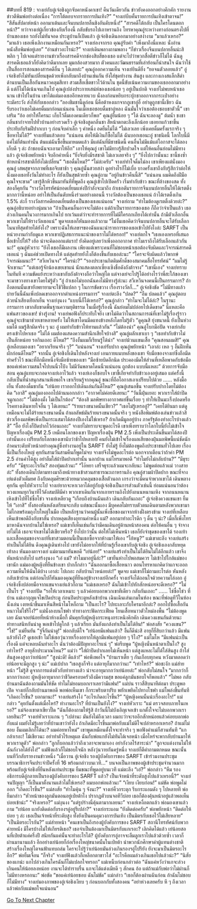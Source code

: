 ##บทที่ 819 : จางเย่กับอู๋เจ๋อชิงถูกจับคาหนังคาเขา!
คืนวันเดียวกัน
ข่าวยังคงออกอย่างคึกคัก รายงานข่าวตีพิมพ์อย่างต่อเนื่อง
“การโต้ตอบจากรายการบันเทิง?”
“จางเย่บีบคั้นรายการบันเทิงเข้าตาจน!”
“สีสันสัปดาห์หน้า ออกมาเต้นและจีนบนปลายลิ้นชิงอันดับหนึ่ง!”
“สารคดีโต้กลับ เป็นใครโดนตอกหน้า?”
ทว่าจางเย่ผู้เกี่ยวข้องกับเรื่องนี้ กลับขับรถไปเถาหรานถิง โทรหาคุณอู๋ระหว่างทางก่อนตรงไปที่บ้านของเธอ
รถยังไม่ทันจอด ประตูบ้านก็เปิดแล้ว
อู๋เจ๋อชิงเดินออกมาอย่างสง่างาม “มาแล้วเหรอ?”
“มาแล้ว เธอเพิ่งเลิกงานเหมือนกันเหรอ?” จางเย่ลงจากรถ
คุณอู๋รับคำ “เพิ่งมาถึงนี่แหละ นั่งอ่านหนังสือพิมพ์อยู่เลย”
“อ่านข่าวอะไรน่ะ?” จางเย่เดินพลางถามพลาง
“ก็ข่าวเรื่องจีนบนปลายลิ้นน่ะสิ พลิก ๆ ไปเจอแต่รายงานข่าวเรื่องสารคดีจากช่องสิบสี่ของเธอ แต่จะไปว่าพวกสื่อตีข่าวก็ไม่ได้ ฉันดูสารคดีเธอแล้วก็ยังคิดว่าดีมากเลย มุมกล้องสวยมาก ตัวคนและวัฒนธรรมที่เล่าย้อนก็น่าสนใจ ฉันว่าใช้เป็นสื่อการสอนของสารคดีอื่น ๆ ได้เลยล่ะ” คุณอู๋ออกความเห็น
จางเย่ยินดียิ่ง “ยอจนตัวลอยแล้ว”
อู๋เจ๋อชิงยังไม่ทันเปลี่ยนชุดด้วยเพิ่งกลับมาถึงบ้านเช่นกัน ยังใส่ชุดทำงาน ส้นสูง และกางเกงสแล็กสีดำ ด้านบนเป็นเสื้อกันหนาวคลุมสีเทา สวมเสื้อเชิ้ตขาวไว้ด้านใน ชุดนี้ขับเน้นความงามของเธอออกมาอย่างดี แต่ก็ไม่ได้เน้นจนเกินไป คุณอู๋เปล่งประกายเสน่ห์ของเธอน้อย ๆ อยู่เป็นปกติ
จางเย่ไม่พบหน้าเธอนาน เข้าไปในบ้าน เขาได้แต่มองเธออีกหลายแวบ นั่งลงก่อนหยิบกระปุกชาออกจากกระเป๋าอย่างระมัดระวัง ส่งให้กับเธอกล่าว “ลองชิมชานี้ดูก่อน นี่คือต้าหงเผาจากภูเขาอู่อี๋ อย่าดูถูกชานี้เชียว ฉันรับรองว่าเธอไม่เคยดื่มมาก่อนแน่นอน ในเมื่อเธอชอบดื่มชาอู่หลง ฉันมั่นใจว่าเธอต้องชอบชาตัวนี้” เขาเสริม “อ้อ อย่าให้ใครนะ เก็บไว้ดื่มเองคนเดียวก็พอ”
คุณอู๋ยิ้มน้อย ๆ “ได้ ฉันจะลองดู”
ต้มน้ำ
ชงชา
กลิ่นชากำจายไปทั่วบ้านอย่างรวดเร็ว
อู๋เจ๋อชิงสูดกลิ่นชา สีหน้าตกตะลึงเล็กน้อย เธอยกแก้วชาขึ้น ประทับกับริมฝีปากเบา ๆ ก่อนจิบคำเล็ก ๆ คำหนึ่ง อดยิ้มไม่ได้ “ไม่เลวเลย เพิ่งเคยดื่มครั้งแรกจริง ๆ ซื้อหาไม่ได้?”
จางเย่ยิ้มแล้วตอบ “แน่นอน ต่อให้มีเงินก็ซื้อไม่ได้ ฉันบอกเธอนะอู๋ ชาชนิดนี้ โลกใบนี้มีแค่ไม่กี่ต้นเท่านั้น ต้นแม่ฉันซื้อขึ้นมาหมดแล้ว มีแต่ฉันที่มีชาชนิดนี้ คนอื่นไม่มีแม้แต่โอกาสจะได้ลอง เก็บดี ๆ ล่ะ ถ้าชอบฉันจะเอามาให้อีก” เอาให้คุณอู๋ เขาไม่มีทางรู้สึกปวดใจ แต่ให้คนอื่นย่อมไม่มีทางแล้ว
อู๋เจ๋อชิงพยักหน้า จิบอีกคำหนึ่ง “ยิ่งจิบยิ่งมีรสชาติ ไม่เลวเลยจริง ๆ”
“ยิ่งไปกว่านั้นนะ ชานี้ชงซ้ำห้าหกน้ำรสชาติก็ยังไม่เปลี่ยน”
“เธอดื่มไหม?”
“ไม่ล่ะครับ”
จางเย่ทำใจดื่มไม่ลง เขาเพียงแต่นั่งมองคุณอู๋ เสพสุขจากภาพที่เธอจิบชาช้า ๆ คุณอู๋นั้นสวยสง่า ดูอย่างไรก็ไม่เบื่อ บางครั้งเขาถึงกับรู้สึกว่าต่อให้นั่งมองเธอทั้งวันไม่ทำอะไร ก็ยังเป็นสุขด้วยซ้ำ
คุณอู๋ถาม “อยู่กินข้าวคืนนี้สิ”
“แน่นอน ผมคิดถึงฝีมือคุณใจจะขาด” เขารู้สึกหิวขึ้นมาทันทีที่พูดถึง
คุณอู๋เข้าไปเปิดครัว เริ่มทำกับข้าว ขณะที่ล้างของสด ทั้งสองก็คุยกัน “รางวัลโทรทัศน์ยอดเยี่ยมแห่งปีกำลังจะมาถึง ถ้าเธอดันรายการจีนบนปลายลิ้นให้ได้เรตติ้งมากกว่านี้หน่อย อย่าให้เป็นอันดับหนึ่งร่วมอย่างตอนนี้ รางวัลต้องเป็นของเธอแน่ ถ้าได้เรตติ้งเกิน 1.5% ล่ะก็ รางวัลสารคดียอดเยี่ยมต้องเป็นของเธอแน่นอน”
จางเย่ถาม “ทำไมต้องดูเรตติ้งด้วยล่ะ?”
คุณอู๋อธิบายอย่างนุ่มนวล “ถ้าเป็นคนอื่นอาจจะไม่ต้อง แต่ถ้าเป็นรายการของเธอ ก็ถือว่าจำเป็นแล้ว เธอล่วงเกินคนในวงการมากเกินไป ยกเว้นแต่ว่าจะทำรายการที่ไม่มีใครถกเถียงได้เท่านั้น ถ้ามีตัวเลือกอื่น พวกเขาไม่ให้รางวัลเธอแน่” พูดจบเธอก็หันมองแล้วถาม “ไม่งั้นเธอคิดว่าจีนบนปลายลิ้นจะได้รับเลือกในนาทีสุดท้ายได้ยังไง? เพราะฉันให้เลขาฯของฉันแนะนำรายการของเธอเข้าไปยังไงล่ะ SARFT เป็นหน่วยงานกำกับดูแล พวกเขาปฏิเสธการแนะนำของเราไม่ได้หรอก!”
จางเย่ตกใจ “เธอเองเหรอที่เสนอชื่อเข้าไปให้? เฮ้อ น่าจะคิดออกแต่แรก! ยังคิดอยู่เลยว่าเพิ่งออกอากาศ ทำไมเราถึงได้รับเลือกแล้วกันนะ!”
คุณอู๋หัวเราะ “ยังไงเธอก็มีผลงาน เพียงแต่เพราะคนที่ไม่ชอบหน้าเธอต้องจับผิดและวิจารณ์สารคดีเธอแน่ ๆ ฉันแค่ช่วยเปิดทางให้ แต่สุดท้ายยังไงก็ต้องขึ้นกับเธอล่ะนะ”
“ใครจะจับผิดแล้ววิพากษ์วิจารณ์ผมนะ?”
“สวีเหวินจง”
“ใครน่ะ?”
“รองประธานกิตติมศักดิ์ของสมาคมสื่อโทรทัศน์”
“ผมไม่รู้จักเขานะ”
“แต่เธอรู้จักน้องเขยเขาแน่ นักแสดงตลกเซี่ยงเซิงชื่อดังถังต้าจาง”
“เขานี่เอง”
จางเย่ทราบในทันที ความขัดแย้งระหว่างเขากับถังต้าจางถือว่าใหญ่โต แต่จางเย่จะไปรู้ได้อย่างไรว่าพี่สะใภ้ของเขาจะมาขวางทางเขาโดยไม่รู้ตัว “อู๋ ถ้าเธอไม่บอกฉันคงไม่มีทางรู้ล่ะนะ สวีเหวินจงคนนี้เป็นกรรมการ? ถ้าถึงตอนนั้นเขายังพยายามจะใช้วิธีแปลก ๆ ในการขัดขวาง เรื่องรางวัลก็…”
อู๋เจ๋อชิงขัด “ไม่มีทางแล้ว บ่ายวันนี้ฉันเพิ่งปลดเขาออกจากตำแหน่งกรรมการ”
จางเย่ตะลึง “ปลด?”
“อืม ปลดแล้ว” คุณอู๋ตอบด้วยน้ำเสียงเยือกเย็น
จางเย่งุนงง “แบบนี้ก็ได้เหรอ?”
คุณอู๋กล่าว “ทำไมจะไม่ได้ล่ะ? ในฐานะกรรมการ เขากลับขาดพื้นฐานความยุติธรรม ในเมื่อรู้เรื่องนี้ ฉันย่อมไม่ปล่อยไปเด็ดขาด”
นี่แหละคือแฟนสาวของเขา!
ช่างรู้งาน!
จางเย่พอฟังก็ประทับใจยิ่ง เขาไม่คิดว่าในสถานการณ์ที่เขาไม่รู้เรื่องรู้ราว คุณอู๋จะเข้ามาช่วยเขาหลายครั้ง ไม่ให้เขาโดนมีดแทงข้างหลังโดยไม่รู้ตัว “ดูคุณสิ ยุ่งขนาดนี้ ยังเป็นห่วงผมได้ ผมรู้สึกผิดจริง ๆ นะ อู๋ ผมทำกับข้าวให้ทานแล้วกัน”
“ไม่ต้องน่า” คุณอู๋โบกมือปัด
จางเย่กลับตรงเข้าไปหาเธอ “ไม่ได้ ผมต้องแสดงความสำนึกเสียใจบ้างสิ”
คุณอู๋ผลักเขาเบา ๆ “เธอทำกับข้าวไม่เป็นสักหน่อย รอกินเถอะ ดีไหม?”
“ถึงงั้นผมก็เรียนรู้ได้น่า” จางเย่ม้วนแขนเสื้อ “คุณสอนผมสิ!”
คุณอู๋เหลือบมองเขา “อยากเรียนจริง ๆ?”
“แน่นอน” จางเย่รับปาก
คุณอู๋พยักหน้า “เอาล่ะ เหอ ๆ งั้นฝึกหั่นผักก่อนดีไหม?”
จากนั้น อู๋เจ๋อชิงก็เดินไปหลังจางเย่ เอนกายแนบหลังของเขา จับมือของจางเย่ซึ่งถือมีดทำครัวไว้ ขณะที่อีกมือหนึ่งจับมือซ้ายของเขา “มือซ้ายบิดอีกนิด ประคองมีดให้ส่วนที่เหลือพาดกับข้อมือ ขอแค่เพ่งความสนใจไปบนนิ้วโป้ง ไม่มีวันพลาดโดนนิ้วแน่นอน ถูกต้อง แบบนี้แหละ”
ด้วยการจับมือสอน คุณอู๋แทบจะกอดจางเย่เอาไว้แล้ว
จางเย่เองก็ชอบใจ เขาขี้เกียจทำกับข้าวเองอยู่เสมอ แต่ครั้งนี้กลับเป็นที่น่าสนุกสนานพึงพอใจ เขาเรียนรู้จากคุณอู๋ ขณะที่ถือโอกาสเอาเปรียบไปด้วย
……
หลังมื้อเย็น
ทั้งสองดื่มชากัน
“เย่น้อย เราออกไปเดินเล่นกันดีไหม?” คุณอู๋เสนอขึ้น
จางเย่รับปากโดยไม่ต้องคิด “เอาสิ”
คุณอู๋มองออกไปด้านนอกกล่าว “อากาศไม่ค่อยดีเลยนะ”
“วันนี้ฝุ่นเยอะ พวกเราใส่ผ้าปิดจมูกเถอะ”
“ไม่ต้องมั้ง ไม่เป็นไรต้อง”
“ต้องสิ มลพิษทางอากาศแย่ขึ้นเรื่อย ๆ ทำให้เป็นมะเร็งปอดหรือโรคทางเดินหายใจอื่น ๆ ได้เลยนะ”
“ร้ายแรงขนาดนั้นเชียว?”
“เธอไม่รู้เหรออู๋?”
“เคยได้ยินมา แต่ดูเหมือนจะไม่ได้ร้ายแรงขนาดนั้น ถ้าผลลัพธ์มันร้ายแรงขนาดนั้นจริง ๆ หนังสือพิมพ์ต้องเล่นข่าวแล้วสิ ข่าวเรื่องมลพิษเพิ่งเป็นกระแสมาได้สองปีเองไม่ใช่เหรอ? ถ้าเกิดมีมูลอยู่บ้าง ภาครัฐต้องทำอะไรบ้างแล้วสิ”
“อื้อ ยังไงก็ปิดปากไว้ก่อนเถอะ”
จางเย่ไม่ทราบจะพูดอะไรดี เขาเพิ่งทราบว่าโลกใบนี้ยังไม่เข้าใจปัญหาเรื่องฝุ่น PM 2.5 เหมือนโลกของเขา ปัญหาเรื่องฝุ่น PM 2.5 เพิ่งเป็นประเด็นขึ้นมาได้สองปีเท่านั้นเอง เปรียบกับโลกของเขานับว่าช้าไปหลายปี คนยังไม่เข้าใจเรื่องผลเสียของฝุ่นมลพิษนี้แน่ชัดนัก ถ้าคนระดับหัวหน้าอย่างคุณอู๋ซึ่งทำงานอยู่ใน SARFT ยังไม่รู้ ยิ่งไม่ต้องพูดถึงประชาชนทั่วไปเลย
เรื่องนี้เป็นเรื่องใหญ่ คุยกันสามวันสามคืนก็พูดไม่จบ จางเย่จึงไม่พูดอะไรต่อ นอกจากเตือนว่าถ้าค่า PM 2.5 อ่านค่าได้สูง อย่าลืมใส่ผ้าปิดปากเท่านั้น
นอกบ้าน
แม่โทรมาพอดี
“ทำไมยังไม่กลับบ้าน?”
“มีธุระครับ”
“มีธุระอะไรกัน? สองทุ่มแล้วนะ”
“ไอ๊หยา เสร็จธุระแล้วผมจะกลับนะ ไม่พูดต่อแล้วแม่ วางสายล่ะ”
ทั้งสองเดินไปตามทางมาถึงหน้าทางเข้าสวนสาธารณะเถาหรานถิง คุณอู๋สวมผ้าปิดปาก ขณะที่จางเย่แต่งตัวเต็มยศ ถึงกับคลุมศีรษะด้วยหมวกคลุมของเสื้อตัวนอก เกรงว่าจะมีคนจำพวกเขาได้
เดินพลางคุยกัน
คุยไปหัวเราะไป
จางเย่ยากจะหาเวลาได้อยู่กับอู๋เจ๋อชิงเป็นการส่วนตัวเช่นนี้ ย่อมแน่นอนว่าต้องหวงแหนทุกวินาทีไว้ดังสมบัติมีค่า พวกเขาเดินกันจากเถาหรานถิงไปยังถนนหนานเหิง จากถนนหนานเหิงเข้าไปที่ไช่ซื่อโข่ว
จางเย่เหลียวดู “เกือบถึงบ้านฉันแล้ว เดินกลับกันเถอะ”
อู๋เจ๋อชิงควงแขนเขา ยิ้มให้ “เอาสิ”
ทั้งสองหันหลังเตรียมจะกลับ
แต่ขณะนั้นเอง มีบุคคลไม่ทราบตัวตนเดินตามหลังพวกเขามาไม่ไกลพร้อมถุงใบใหญ่ในมือ เป็นหลักฐานว่าคนผู้นั้นเพิ่งซื้อของมาจากห้างฝั่งตรงข้าม จางเย่ที่เหลือบเห็นเข้าพอดีถึงกับขาสั่น ปากหลุดเสียงอุทานคำหนึ่ง
แม่?
ออกมาทำอะไรดึก ๆ ดื่น ๆ น่ะ?
เมื่อกี้เพิ่งโทรมาหาฉันจากบ้านไม่ใช่เหรอ?
แม่เขาก็เห็นเช่นกันว่ามีคนเดินอยู่ด้านหน้าสองคน ต่อให้คนอื่น ๆ จำจางเย่ไม่ได้ เธอจะจำเขาไม่ได้เชียวหรือ? ยิ่งไปกว่านั้น ต่อให้ไม่เห็นหน้า เธอก็ยังจำชุดของเขาได้ รองเท้าและเสื้อคลุมของจางเย่ที่เขาสวมตอนนี้เป็นเธอซื้อจากห้างมาให้เอง
“ไอ้หนู?” แม่เขาตะลึง
จางเย่แสร้งทำเป็นไม่ได้ยิน ดึงคุณอู๋เดินห่างไป เขายังไม่อยากให้ที่บ้านรู้เรื่องเขากับอู๋เจ๋อชิง
อู๋เจ๋อชิงเองกลับหยุดเท้าลง หันมองตาจางเย่
แม่ตามมาทันพอดี “เย่น้อย!”
จางเย่แสร้งทำเป็นไม่ได้ยินไม่ได้อีกแล้ว เขาจึงหันหน้ากลับไป แสร้งงุนงง “เอ๋ แม่? ทำไมมาอยู่นี่ล่ะ?” เขายืนห่างไปพอสมควร ไม่เข้าไปใกล้แม่ของเขานัก
แม่มองผู้หญิงที่ยืนข้างเขา ปากก็กล่าว “ฉันออกมาซื้อเสื้อหนาว ตอนโทรหาแกคิดว่าแกจะออกความเห็นให้ฉันได้บ้าง เอาล่ะ ไปเถอะ กลับบ้านไวหน่อยล่ะ!” พูดจบ แม่เขาก็ไม่ถามอะไรต่อ หันหลังกลับเข้าบ้าน แต่ก่อนไปก็หันมองคุณอู๋ที่ยืนอยู่ข้างจางเย่อีกครั้ง
จางเย่จึงได้ถอนใจด้วยความโล่งอก
อู๋เจ๋อชิงซึ่งปล่อยมือจากแขนจางเย่แล้วก็ถาม “แม่เธอเหรอ? ฉันไม่เข้าไปทักสักหน่อยจะดีเหรอ?”
“ไม่เป็นไร ๆ” จางเย่ปัด “รอให้เวลาเหมาะ ๆ แล้วค่อยบอกพวกเขาทีเดียว กลับกันเถอะ”
……
ไช่ซื่อโข่ว
ที่บ้าน
แม่เอากุญแจไขเปิดประตู ก่อนปิดประตูหลังเข้าบ้าน
เฉินเฉินเล่นเกมในห้อง ขณะที่พ่อดูทีวีในห้องนั่งเล่น เงยหน้าขึ้นมาเห็นสีหน้าโมโหก็ถาม “เป็นอะไร? ไปทะเลาะกับใครมาอีกล่ะ? ออกไปซื้อเสื้อกันหนาวไม่ใช่รึไง?”
แม่นั่งลงบนโซฟา ท่าทางกระฟัดกระเฟียด โยนเสื้อหนาวตัวใหม่ลงพื้น “ไม่ต้องพูดเลย ฉันเจอเย่น้อยที่หน้าห้างเมื่อกี้ มันคุยกับผู้หญิงกระหนุงกระหนิงคิกคัก เดินควงแขนกันด้วยนะ ท่าทางสนิทกันน่าดู พอเข้าไปดูใกล้ ๆ แล้วเรียก มันยังแกล้งทำเป็นไม่ได้ยิน!”
พ่อสงสัย “ควงแขน?”
“ใช่!” แม่ยืนยัน “จู๋จี๋กันน่าดู!”
พ่อกลับดีใจ “เย่น้อยมีแฟนแล้ว? งั้นก็ดีน่ะสิ อายุก็ยี่สิบกว่าแล้ว มีแฟนแล้วยังไง? ดูเธอเข้า ไม่ใช่เธอวุ่นวายเรื่องอยากให้ลูกมีแฟนอยู่บ่อย ๆ รึไง?”
แม่โมโห “มีแฟนน่ะเป็นเรื่องดี แต่จะหลบฉันทำอะไร ฉันว่าต้องมีปัญหาอะไรแน่ ๆ”
พ่อรีบพูด “ผู้หญิงนั่นหน้าตาเป็นไง? สูงเท่าไหร่? อายุสักประมาณไหน?”
แม่ว่า “ใส่ผ้าปิดปากเลยไม่เห็นหน้า แต่สูงแหละไม่ได้ใส่ส้นสูง ถ้าใส่ส้นสูงคงสูงกว่าเย่น้อย”
“สูงน่ะดี! ดีแล้ว!” พ่อพึงพอใจ “บ้านเราเตี้ย ๆ กันเกือบทุกคน หวังมาตลอดว่าเย่น้อยจะมีลูกสูง ๆ น่ะ”
แม่เบ้ปาก “เธอสูงก็จริง แต่อายุก็มากกว่านะ”
“เท่าไหร่?” พ่อชะงัก
แม่ส่ายหน้า “ไม่รู้สิ ดูจากการแต่งตัวกับท่าทางแล้ว น่าจะอายุมากกว่าเย่น้อยล่ะ”
พ่อกลับไม่สนใจ “มากกว่าก็มากกว่าเถอะ ผู้หญิงอายุมากกว่าชีวิตครอบครัวถึงมีความสุข ขอแค่ลูกมันชอบใจก็พอแล้ว”
“ไม่พอ กลับบ้านมาฉันต้องถามมันให้ชัด ทำไมไม่ยอมบอกเราเลยว่ามีแฟน!” แม่บ่น
ราวสี่สิบนาทีต่อมา
ประตูพอเปิด จางเย่ก็กลับบ้านมาพอดี
พอพ่อเห็นเขา ก็กระพริบตาปริบ พยักเพยิดไปทางโซฟา
แม่โพล่งขึ้นทันที “เกิดอะไรขึ้น? บอกมานะ!”
จางเย่แสร้งโง่ “อะไรเกิดอะไรขึ้น?”
“ผู้หญิงคนนั้นน่ะเรื่องอะไร!” แม่กล่าว “คุยกันตั้งแต่เมื่อไหร่? ทำงานอะไร? ที่บ้านเป็นยังไง?”
จางเย่หัวเราะ “แม่ ตรวจสอบภายในเหรอ?”
แม่จ้องเขาตาเขียวปั๊ด “ฉันก็ต้องถามให้รู้สิ ถ้าวันนี้ไม่บังเอิญเจอเข้า แกตั้งใจจะไม่บอกพวกเราเลยสินะ?”
จางเย่หัวเราะแกน ๆ “เปล่านะ มันยังไม่ถึงเวลา ผมกะว่าจะรออีกสักหน่อยแล้วค่อยบอกพ่อกับแม่ ผมยังไม่รู้เลยว่าที่บ้านเขาว่ายังไง ถ้าเกิดมีอะไรขึ้นมาพ่อกับแม่ไม่ดีใจเปล่าหรอกเหรอ? ถ้าแม่ไม่ชอบ งั้นผมเลิกก็ได้นะ? ผมค่อยหาใหม่” เขาพูดเหมือนตั้งใจจะทำจริง ๆ
พอฟังคำแม่ก็สวนทันที “แกกล้าเรอะ! โม้เชียวนะ อย่าทำตัวไร้เหตุผล ฉันกับพ่อแกยังไม่ทันได้เจอหน้า เมื่อไหร่จะพากลับบ้านมาให้พวกเราดูตัว”
พ่อกล่าว “ลูกก็บอกแล้วว่าถึงเวลาจะพามาเอง อย่ากังวลไร้สาระน่า”
“ลูกจะแต่งงานไม่ให้ฉันกังวลได้ยังไง!” แม่ฟังแล้วก็ไม่ชอบใจนัก
หลังวุ่นวายกันครู่หนึ่ง จางเย่ก็ตีคำถามตกหมด
ขณะนั้น บนทีวีกลับรายงานข่าวหนึ่ง “เมื่อวาน อู๋เจ๋อชิง รองผู้บังคับการของ SARFT เข้าร่วมงานประชุมบรรณาธิการจีนประจำปีครั้งที่ 16 พร้อมกล่าวบนเวที…”
บนจอเป็นภาพของผู้เข้าประชุมจำนวนมากพร้อมกับอู๋เจ๋อชิงที่ยืนหลังแท่นประชุม ยิ้มขณะที่พูดอยู่บนเวที
แม่ตะลึง “เอ๋?”
พ่อกล่าว “หืม รองอธิการบดีอู๋กลายเป็นรองผู้บังคับการของ SARFT แล้ว? เป็นเจ้าหน้าที่ระดับสูงไปแล้วเหรอนี่?”
จางเย่จนปัญญา “ก็เป็นมาตั้งนานแล้วไม่ใช่เหรอ? ผมบอกพ่อแล้วนะ”
“เงียบ เงียบก่อน!” แม่ขัด
พ่อพูดไม่ออก “เกิดอะไรขึ้น?”
แม่สงสัย “ทำไมคุ้น ๆ จังนะ?”
จางเย่คิ้วกระตุก รีบกระแอมดัง ๆ ไปหลายที
พ่อยิ้มกล่าว “หัวหน้าของลูกมันตอนอยู่เป่ยต้าไง ปรากฏตัวบนจอทีวีบ่อย เธอก็ต้องคุ้นหน้าอยู่แล้วพอเห็นบ่อยเข้าน่ะ”
“จริงเหรอ?” แม่งุนงง “แต่รูปร่างนี่คุ้นตามากเลยนะ”
จางเย่เหงื่อตกแล้ว
พ่อมองเขาแล้วถาม “เย่น้อย แกยังติดต่อกับรองฯอู๋อยู่รึเปล่า?”
จางเย่กระแอม “ยังติดต่อครับ”
พ่อพยักหน้า “ติดต่อให้บ่อย ๆ ล่ะ เธอเป็นเจ้าหน้าที่ระดับสูง ทั้งยังเป็นคนคุมวงการบันเทิง เป็นมิตรกับเธอไว้ไม่เสียหลาย”
“เป็นมิตรอะไรกัน?” แม่ส่ายหน้า “คนเขาเป็นถึงรองผู้บังคับการของ SARFT สถานีโทรทัศน์กับพวกค่ายหนัง มีใครบ้างไม่ให้เกียรติเธอ? เธอจำเป็นต้องมาเป็นมิตรกับแกเรอะ? เลิกคิดได้แล้ว เย่น้อยสอนที่เป่ยต้าแค่ครึ่งปี สนิทกันแค่นั้นจะทำอะไรได้? ผู้บังคับการอู๋อาจจะลืมลูกเราไปแล้วด้วยซ้ำ เวลาก็ผ่านมานานแล้ว อีกอย่างเย่น้อยก็ก่อเรื่องใหญ่ขนาดนั้นในเป่ยต้า นำพวกนักศึกษาด่าผู้แทนต่างชาติ สร้างเรื่องใหญ่โตจนฟ้าแทบถล่ม ใครจะไปรู้ว่าเย่น้อยมันล่วงเกินรองฯอู๋ไปรึยัง ยังจะมาเป็นมิตรอะไรอีก?”
พ่อยิ้มเจื่อน “ก็จริง”
จางเย่ฟังแล้วก็เหลือกตาขาวใส่ “อะไรคือผมล่วงเกินเธอไปแล้วน่ะ?”
“นิสัยของแกน่ะ แกไปล่วงเกินใครฉันก็ไม่แปลกใจหรอก” แม่เหน็บก่อนกล่าวต่อ “ฉันแค่หวังว่าแกจะล่วงเกินคนให้น้อยลงหน่อย งานจะได้ทำราบรื่น แกจะได้แต่งเมียดี ๆ สักคน อ้อ แต่ถ้าแม่กับพ่อว่าไม่ผ่านก็ไม่มีทางหรอกนะ”
พ่อขัด “ขอแค่เย่น้อยชอบ ฉันไม่ขัด”
แม่กล่าว “เธอก็ต้องผ่านฉันก่อน ถ้าฉันไม่ชอบก็ไม่มีทาง”
จางเย่มองภาพของอู๋เจ๋อชิงเงียบ ๆ ก่อนบอกกับทั้งสองคน “อย่าห่วงเลยครับ หึ ๆ ถึงเวลาแล้วพ่อกับแม่พอใจแน่นอน”


[Go To Next Chapter]( ./17.md)
